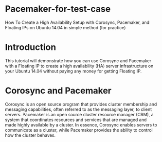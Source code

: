 # Pacemaker-for-test-case
How To Create a High Availability Setup with Corosync, Pacemaker, and Floating IPs on Ubuntu 14.04 in simple method (for practice)

# Introduction
This tutorial will demonstrate how you can use Corosync and Pacemaker with a Floating IP to create a high availability (HA) server infrastructure on your Ubuntu 14.04 without paying any money for getting Floating IP.
# Corosync and Pacemaker
Corosync is an open source program that provides cluster membership and messaging capabilities, often referred to as the messaging layer, to client servers.
Pacemaker is an open source cluster resource manager (CRM), a system that coordinates resources and services that are managed and made highly available by a cluster. 
In essence, Corosync enables servers to communicate as a cluster, while Pacemaker provides the ability to control how the cluster behaves.
